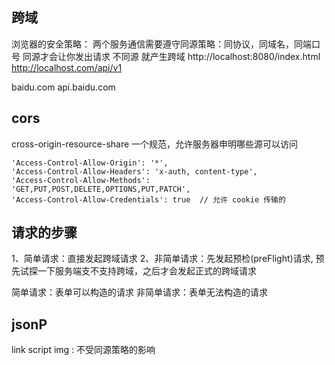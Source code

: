 ## 跨域
浏览器的安全策略：
两个服务通信需要遵守同源策略：同协议，同域名，同端口号
同源才会让你发出请求
不同源 就产生跨域
http://localhost:8080/index.html
http://localhost.com/api/v1

baidu.com  api.baidu.com

## cors
cross-origin-resource-share
一个规范，允许服务器申明哪些源可以访问

    'Access-Control-Allow-Origin': '*',
    'Access-Control-Allow-Headers': 'x-auth, content-type',
    'Access-Control-Allow-Methods': 'GET,PUT,POST,DELETE,OPTIONS,PUT,PATCH',
    'Access-Control-Allow-Credentials': true  // 允许 cookie 传输的

## 请求的步骤
1、简单请求：直接发起跨域请求
2、非简单请求：先发起预检(preFlight)请求, 预先试探一下服务端支不支持跨域，之后才会发起正式的跨域请求

简单请求：表单可以构造的请求
非简单请求：表单无法构造的请求

## jsonP
link script img : 不受同源策略的影响